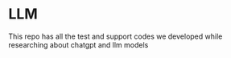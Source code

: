 # LLM
This repo has all the test and support codes we developed while researching about chatgpt and llm models
